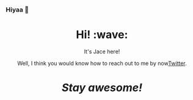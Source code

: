 ### Hiyaa 👋

<!--
**jaceeeeee/jaceeeeee** is a ✨ _special_ ✨ repository because its `README.md` (this file) appears on your GitHub profile.

Here are some ideas to get you started:

- 🔭 I’m currently working on ...
- 🌱 I’m currently learning ...
- 👯 I’m looking to collaborate on ...
- 🤔 I’m looking for help with ...
- 💬 Ask me about ...
- 📫 How to reach me: ...
- 😄 Pronouns: ...
- ⚡ Fun fact: ...
-->

<h1 align='center'> Hi! :wave:</h1>
<p align='center'>
It's Jace here!
</p>
<p align='center'>Well, I think you would know how to reach out to me by now<a href="https://twitter.com/jh3yy">Twitter</a>.</p>

<h1 align='center'><i>Stay awesome!</i></h1>



